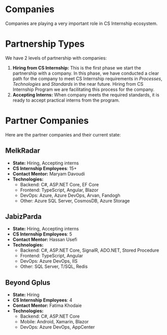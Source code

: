 # Companies
Companies are playing a very important role in CS Internship ecosystem.

# Partnership Types

We have 2 levels of partnership with companies:
 1. **Hiring from CS Internship:** This is the first phase we start the partnership with a company. In this phase, we have conducted a clear path for the company to meet CS Internship requirements in *Processes*, *Technologies* and *Standards* in the near future. Hiring from CS Internship Program we are facilitating this process for the company.
 2. **Accepting Interns:** When company meets the required standards, it is ready to accept practical interns from the program.

 # Partner Companies
 Here are the partner companies and their current state:

 ## MelkRadar
  - **State:** Hiring, Accepting interns
  - **CS Internship Employees**: 15+
  - **Contact Mentor:** Maryam Davoudi
  - **Technologies:** 
    - Backend: C#, ASP.NET Core, EF Core
    - Frontend: TypeScript, Angular, Blazor
    - DevOps: Azure, Azure DevOps, Arvan, Fandogh
    - Other: Azure SQL Server, CosmosDB, Azure Storage

  ## JabizParda
  - **State:** Hiring, Accepting interns
  - **CS Internship Employees**: 5
  - **Contact Mentor:** Hassan Usefi
  - **Technologies:** 
    - Backend: C#, ASP.NET Core, SignalR, ADO.NET, Stored Procedure
    - Frontend: TypeScript, Angular
    - DevOps: Azure DevOps, IIS
    - Other: SQL Server, T/SQL, Redis


## Beyond Gplus
  - **State:** Hiring
  - **CS Internship Employees**: 4
  - **Contact Mentor:** Fatima Khodaie
  - **Technologies:** 
    - Backend: C#, ASP.NET Core
    - Mobile: Android, Xamarin, Blazor
    - DevOps: Azure DevOps, AppCenter